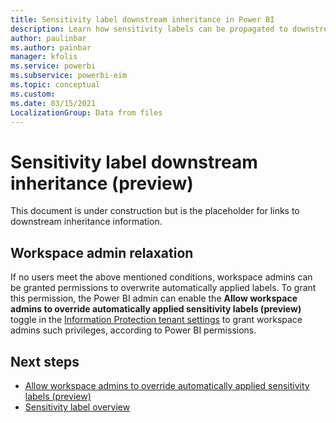 ```yaml
---
title: Sensitivity label downstream inheritance in Power BI
description: Learn how sensitivity labels can be propagated to downstream content
author: paulinbar
ms.author: painbar
manager: kfolis
ms.service: powerbi
ms.subservice: powerbi-eim
ms.topic: conceptual
ms.custom:
ms.date: 03/15/2021
LocalizationGroup: Data from files
---
```

# Sensitivity label downstream inheritance (preview)

This document is under construction but is the placeholder for links to downstream inheritance information.

## Workspace admin relaxation
If no users meet the above mentioned conditions, workspace admins can be granted permissions to overwrite automatically applied labels. To grant this permission, the Power BI admin can enable the **Allow workspace admins to override automatically applied sensitivity labels (preview)** toggle in the [Information Protection tenant settings](service-admin-portal#information-protection.md) to grant workspace admins such privileges, according to Power BI permissions.

## Next steps
* [Allow workspace admins to override automatically applied sensitivity labels (preview)]()
* [Sensitivity label overview](service-security-sensitivity-label-overview.md)